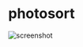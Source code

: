 # photosort
![screenshot](https://raw.githubusercontent.com/LuckyMonkey/photosort/master/screenshot.png?token=AAXHB4A7UGGMKZBR42JXTOK76HPZG)
